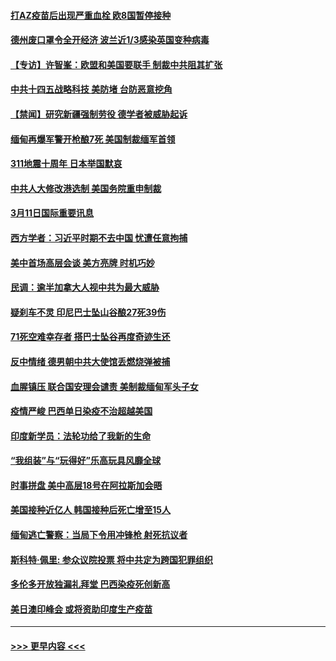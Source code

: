 #### [打AZ疫苗后出现严重血栓 欧8国暂停接种](../pages/prog202/a103071623.md?t=03120401) 
#### [德州废口罩令全开经济 波兰近1/3感染英国变种病毒](../pages/prog202/a103071641.md?t=03120401) 
#### [【专访】许智峯：欧盟和美国要联手 制裁中共阻其扩张](../pages/prog202/a103071662.md?t=03120401) 
#### [中共十四五战略科技 美防堵 台防恶意挖角](../pages/prog202/a103071643.md?t=03120401) 
#### [【禁闻】研究新疆强制劳役 德学者被威胁起诉](../pages/prog202/a103071627.md?t=03120401) 
#### [缅甸再爆军警开枪酿7死 美国制裁缅军首领](../pages/prog202/a103071631.md?t=03120401) 
#### [311地震十周年 日本举国默哀](../pages/prog202/a103071595.md?t=03120401) 
#### [中共人大修改港选制 美国务院重申制裁](../pages/prog202/a103071569.md?t=03120401) 
#### [3月11日国际重要讯息](../pages/prog202/a103071460.md?t=03120401) 
#### [西方学者：习近平时期不去中国 忧遭任意拘捕](../pages/prog202/a103071405.md?t=03120401) 
#### [美中首场高层会谈 美方亮牌 时机巧妙](../pages/prog202/a103071382.md?t=03120401) 
#### [民调：逾半加拿大人视中共为最大威胁](../pages/prog202/a103071324.md?t=03120401) 
#### [疑刹车不灵 印尼巴士坠山谷酿27死39伤](../pages/prog202/a103071268.md?t=03120401) 
#### [71死空难幸存者 搭巴士坠谷再度奇迹生还](../pages/prog202/a103071279.md?t=03120401) 
#### [反中情绪 德男朝中共大使馆丢燃烧弹被捕](../pages/prog202/a103071263.md?t=03120401) 
#### [血腥镇压 联合国安理会谴责 美制裁缅甸军头子女](../pages/prog202/a103071234.md?t=03120401) 
#### [疫情严峻 巴西单日染疫不治超越美国](../pages/prog202/a103071213.md?t=03120401) 
#### [印度新学员：法轮功给了我新的生命](../pages/prog202/a103070708.md?t=03120401) 
#### [“我组装”与“玩得好”乐高玩具风靡全球](../pages/prog202/a103071106.md?t=03120401) 
#### [时事拼盘 美中高层18号在阿拉斯加会晤](../pages/prog202/a103071100.md?t=03120401) 
#### [美国接种近亿人 韩国接种后死亡增至15人](../pages/prog202/a103071095.md?t=03120401) 
#### [缅甸逃亡警察：当局下令用冲锋枪 射死抗议者](../pages/prog202/a103071053.md?t=03120401) 
#### [斯科特·佩里: 参众议院投票 将中共定为跨国犯罪组织](../pages/prog202/a103071024.md?t=03120401) 
#### [多伦多开放独漏礼拜堂 巴西染疫死创新高](../pages/prog202/a103070914.md?t=03120401) 
#### [美日澳印峰会 或将资助印度生产疫苗](../pages/prog202/a103070840.md?t=03120401) 

----
#### [ >>> 更早内容 <<< ](../indexes/prog202-earlier.md)
